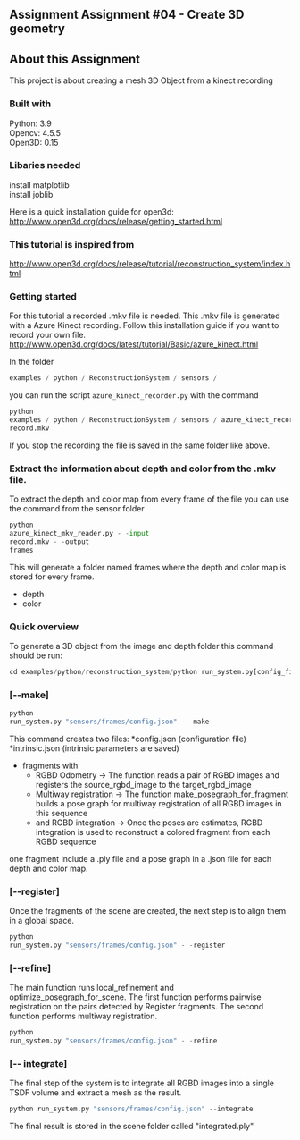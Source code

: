 ## Assignment Assignment #04 - Create 3D geometry

## About this Assignment

This project is about creating a mesh 3D Object from a kinect recording

### Built with

Python: 3.9 <br>
Opencv: 4.5.5 <br>
Open3D: 0.15 <br>

### Libaries needed

install matplotlib <br>
install joblib

Here is a quick installation guide for open3d:
http://www.open3d.org/docs/release/getting_started.html

### This tutorial is inspired from

http://www.open3d.org/docs/release/tutorial/reconstruction_system/index.html

### Getting started

For this tutorial a recorded .mkv file is needed. This .mkv file is generated with a Azure Kinect recording. Follow this
installation guide if you want to record your own file.
http://www.open3d.org/docs/latest/tutorial/Basic/azure_kinect.html

In the folder

```python
examples / python / ReconstructionSystem / sensors /
```

you can run the script ```azure_kinect_recorder.py``` with the command

```python
python
examples / python / ReconstructionSystem / sensors / azure_kinect_recorder.py - -output
record.mkv
```

If you stop the recording the file is saved in the same folder like above.

### Extract the information about depth and color from the .mkv file.

To extract the depth and color map from every frame of the file you can use the command from the sensor folder

```python
python
azure_kinect_mkv_reader.py - -input
record.mkv - -output
frames
```

This will generate a folder named frames where the depth and color map is stored for every frame.

* depth
* color

### Quick overview

To generate a 3D object from the image and depth folder this command should be run:

```python
cd examples/python/reconstruction_system/python run_system.py[config_file][--make][--register][--refine][--integrate]
```

### [--make]

```python
python
run_system.py "sensors/frames/config.json" - -make
```

This command creates two files:
*config.json (configuration file)
*intrinsic.json (intrinsic parameters are saved)

* fragments with
    * RGBD Odometry -> The function reads a pair of RGBD images and registers the source_rgbd_image to the
      target_rgbd_image
    * Multiway registration -> The function make_posegraph_for_fragment builds a pose graph for multiway registration of
      all RGBD images in this sequence
    * and RGBD integration -> Once the poses are estimates, RGBD integration is used to reconstruct a colored fragment
      from each RGBD sequence

one fragment include a .ply file and a pose graph in a .json file for each depth and color map.

### [--register]

Once the fragments of the scene are created, the next step is to align them in a global space.

```python
python
run_system.py "sensors/frames/config.json" - -register
```

### [--refine]

The main function runs local_refinement and optimize_posegraph_for_scene. The first function performs pairwise
registration on the pairs detected by Register fragments. The second function performs multiway registration.

```python
python
run_system.py "sensors/frames/config.json" - -refine
```

### [-- integrate]

The final step of the system is to integrate all RGBD images into a single TSDF volume and extract a mesh as the result.

```python
python run_system.py "sensors/frames/config.json" --integrate
```

The final result is stored in the scene folder called "integrated.ply"